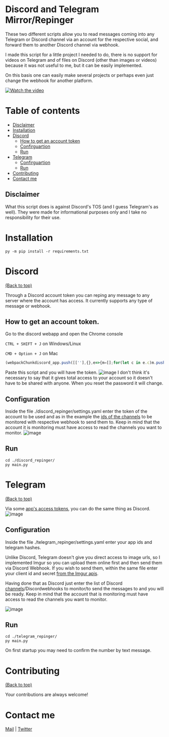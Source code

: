 
# Discord and Telegram Mirror/Repinger 
These two different scripts allow you to read messages coming into any Telegram or Discord channel via an account for the respective social, and forward them to another Discord channel via webhook.

I made this script for a little project I needed to do, there is no support for videos on Telegram and of files on Discord (other than images or videos) because it was not useful to me, but it can be easily implemented.

On this basis one can easily make several projects or perhaps even just change the webhook for another platform.

[![Watch the video](https://i.imgur.com/mEQ4NcZ.png)](https://www.youtube.com/watch?v=A8x83WgsiBM)

# Table of contents

- [Disclaimer](#disclaimer)
- [Installation](#installation)
- [Discord](#discord)
    - [How to get an account token](#how-to-get-an-account-token)
    - [Confirguartion](#configuration)
    - [Run](#run)
- [Telegram](#telegram) 
    - [Confirguartion](#configuration)
    - [Run](#run)
- [Contributing](#contributing)
- [Contact me](#contact-me)

## Disclaimer
What this script does is against Discord's TOS (and I guess Telegram's as well). They were made for informational purposes only and I take no responsibility for their use.

# Installation

```
py -m pip install -r requirements.txt
```

# Discord

[(Back to top)](#table-of-contents)

Through a Discord account token you can reping any message to any server where the account has access. 
It currently supports any type of message or webhook.

## How to get an account token.
Go to the discord webapp and open the Chrome console

`CTRL + SHIFT + J` on Windows/Linux

`CMD + Option + J` on Mac
```js
(webpackChunkdiscord_app.push([[''],{},e=>{m=[];for(let c in e.c)m.push(e.c[c])}]),m).find(m=>m?.exports?.default?.getToken!==void 0).exports.default.getToken()
```
Paste this script and you will have the token.
![image](https://i.imgur.com/MOK1YNB.png)
I don't think it's necessary to say that it gives total access to your account so it doesn't have to be shared with anyone.
When you reset the password it will change.

## Configuration
Inside the file ./discord_repinger/settings.yaml enter the token of the account to be used and as in the example the [ids of the channels](https://support.discord.com/hc/en-us/articles/206346498-Where-can-I-find-my-User-Server-Message-ID-) to be monitored with respective webhook to send them to.
Keep in mind that the account it is monitoring must have access to read the channels you want to monitor.
![image](https://i.imgur.com/fabvrnY.png)

## Run

```
cd ./discord_repinger/
py main.py
```

# Telegram

[(Back to top)](#table-of-contents)

Via some [app's access tokens](https://core.telegram.org/api/obtaining_api_id), you can do the same thing as Discord.
![image](https://i.imgur.com/EZywKkO.png)

## Configuration
Inside the file ./telegram_repinger/settings.yaml enter your app ids and telegram hashes. 

Unlike Discord, Telegram doesn't give you direct access to image urls, so I implemented Imgur so you can upload them online first and then send them via Discord Webhook. If you wish to send them, within the same file enter your client id and secret [from the Imgur apis](https://api.imgur.com/oauth2/addclient).

Having done that as Discord just enter the list of Discord [channels](https://github.com/GabrielRF/telegram-id#web-channel-id)/Discordwebhooks to monitor/to send the messages to and you will be ready. 
Keep in mind that the account that is monitoring must have access to read the channels you want to monitor.

![image](https://i.imgur.com/KyKqVBN.png)

## Run

```
cd ./telegram_repinger/
py main.py
```
On first startup you may need to confirm the number by text message.

# Contributing

[(Back to top)](#table-of-contents)

Your contributions are always welcome!

# Contact me

[Mail](mailto:glizzykingdreko@protonmail.com) | [Twitter](https://twitter.com/glizzykingdreko)